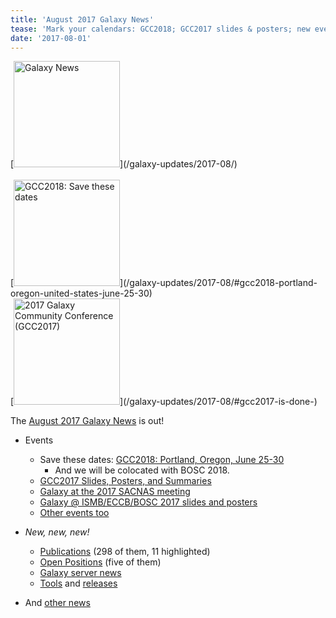 ```yaml
---
title: 'August 2017 Galaxy News'
tease: 'Mark your calendars: GCC2018; GCC2017 slides & posters; new events, pubs, openings, servers, tools, ...'
date: '2017-08-01'
---
```

<div class='right'>
[<img src="/src/images/galaxy-logos/GalaxyNews.png" alt="Galaxy News" width="170" />](/galaxy-updates/2017-08/)<br /><br />
[<img src="/src/images/logos/gcc-bosc-2018-logo-300.png" alt="GCC2018: Save these dates" width="170" />](/galaxy-updates/2017-08/#gcc2018-portland-oregon-united-states-june-25-30)<br />
[<img src='/src/images/logos/gcc2017-logo-300.png' alt='2017 Galaxy Community Conference (GCC2017)' width="170" />](/galaxy-updates/2017-08/#gcc2017-is-done-)
</div>

The [August 2017 Galaxy News](/galaxy-updates/2017-08/) is out!  

* Events
  * Save these dates: [GCC2018: Portland, Oregon, June 25-30](/galaxy-updates/2017-08/#gcc2018-portland-oregon-united-states-june-25-30)
    * And we will be colocated with BOSC 2018.
  * [GCC2017 Slides, Posters, and Summaries](/galaxy-updates/2017-08/#gcc2017-is-done-)
  * [Galaxy at the 2017 SACNAS meeting](/galaxy-updates/2017-08/#galaxy-and-cyverse-and-the-carpentries-at-2017-sacnas-meeting)
  * [Galaxy @ ISMB/ECCB/BOSC 2017 slides and posters](/galaxy-updates/2017-08/#galaxy-ismb-eccb-bosc-2017-slides-and-posters-are-available)
  * [Other events too](/galaxy-updates/2017-08/#all-events)

* *New, new, new!*
  * [Publications](/galaxy-updates/2017-08/#new-publications) (298 of them, 11 highlighted)
  * [Open Positions](/galaxy-updates/2017-08/#who-s-hiring) (five of them)
  * [Galaxy server news](/galaxy-updates/2017-08/#public-galaxy-server-news)
  * [Tools](/galaxy-updates/2017-08/#tools) and [releases](/galaxy-updates/2017-08/#releases)
* And [other news](/galaxy-updates/2017-08/#other-news)

